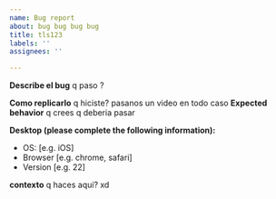 ```yaml
---
name: Bug report
about: bug bug bug bug
title: tls123
labels: ''
assignees: ''

---
```


**Describe el bug**
q paso ?

**Como replicarlo**
q hiciste? pasanos un video en todo caso
**Expected behavior**
q crees q deberia pasar

**Desktop (please complete the following information):**
 - OS: [e.g. iOS]
 - Browser [e.g. chrome, safari]
 - Version [e.g. 22]

**contexto**
q haces aqui? xd
